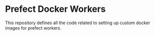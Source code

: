 # Prefect Docker Workers

This repository defines all the code related to setting up custom docker images for prefect workers.

